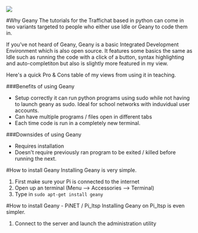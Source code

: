 <img src = "../../../../logonobg.png"/>

#Why Geany
The tutorials for the Traffichat based in python can come in two variants targeted to people who either use Idle or Geany to code them in.

If you've not heard of Geany, Geany is a basic Integrated Development Environment which is also open source.
It features some basics the same as Idle such as running the code with a click of a button, syntax highlighting and auto-completiton but also is slightly more featured in my view.

Here's a quick Pro & Cons table of my views from using it in teaching.

###Benefits of using Geany
* Setup correctly it can run python programs using sudo while not having to launch geany as sudo. Ideal for school networks with induvidual user accounts.
* Can have multiple programs / files open in different tabs
* Each time code is run in a completely new terminal.


###Downsides of using Geany
* Requires installation
* Doesn't require previously ran program to be exited / killed before running the next.


#How to install Geany
Installing Geany is very simple.

1. First make sure your Pi is connected to the internet
2. Open up an terminal (Menu --> Accessories --> Terminal)
3. Type in ```sudo apt-get install geany```

#How to install Geany - PiNET / Pi_ltsp
Installing Geany on Pi_ltsp is even simpler.

1. Connect to the server and launch the administration utility
